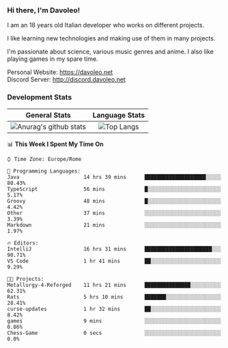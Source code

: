 ### Hi there, I'm Davoleo!

I am an 18 years old Italian developer who works on different projects.

I like learning new technologies and making use of them in many projects.

I'm passionate about science, various music genres and anime.
I also like playing games in my spare time.

Personal Website: https://davoleo.net <br>
Discord Server: http://discord.davoleo.net

### Development Stats

General Stats             |  Language Stats
:-------------------------:|:-------------------------:
![Anurag's github stats](https://github-readme-stats.vercel.app/api?username=Davoleo&count_private=true&show_icons=true&theme=tokyonight)  |  ![Top Langs](https://github-readme-stats.vercel.app/api/top-langs/?username=Davoleo&theme=tokyonight&layout=compact)



<!--START_SECTION:waka-->
📊 **This Week I Spent My Time On** 

```text
⌚︎ Time Zone: Europe/Rome

💬 Programming Languages: 
Java                     14 hrs 39 mins      ████████████████████░░░░░   80.43% 
TypeScript               56 mins             █░░░░░░░░░░░░░░░░░░░░░░░░   5.17% 
Groovy                   48 mins             █░░░░░░░░░░░░░░░░░░░░░░░░   4.42% 
Other                    37 mins             ░░░░░░░░░░░░░░░░░░░░░░░░░   3.39% 
Markdown                 21 mins             ░░░░░░░░░░░░░░░░░░░░░░░░░   1.97%

🔥 Editors: 
IntelliJ                 16 hrs 31 mins      ██████████████████████░░░   90.71% 
VS Code                  1 hr 41 mins        ██░░░░░░░░░░░░░░░░░░░░░░░   9.29%

🐱‍💻 Projects: 
Metallurgy-4-Reforged    11 hrs 21 mins      ███████████████░░░░░░░░░░   62.31% 
Rats                     5 hrs 10 mins       ███████░░░░░░░░░░░░░░░░░░   28.41% 
curse-updates            1 hr 32 mins        ██░░░░░░░░░░░░░░░░░░░░░░░   8.42% 
games                    9 mins              ░░░░░░░░░░░░░░░░░░░░░░░░░   0.86% 
Chess-Game               0 secs              ░░░░░░░░░░░░░░░░░░░░░░░░░   0.0%

```


<!--END_SECTION:waka-->

<!--
**Davoleo/Davoleo** is a ✨ _special_ ✨ repository because its `README.md` (this file) appears on your GitHub profile.

https://gist.github.com/Davoleo/43516c64c8169e24dc2571c34713863b

Here are some ideas to get you started:

- 🔭 I’m currently working on ...
- 🌱 I’m currently learning ...
- 👯 I’m looking to collaborate on ...
- 🤔 I’m looking for help with ...
- 💬 Ask me about ...
- 📫 How to reach me: ...
- 😄 Pronouns: ...
- ⚡ Fun fact: ...
-->
